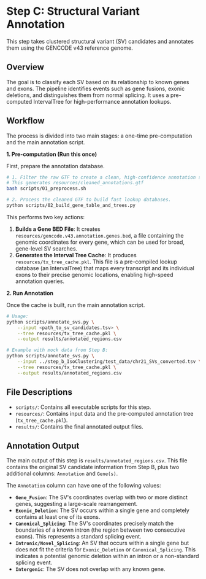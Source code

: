 # Step C: Structural Variant Annotation

This step takes clustered structural variant (SV) candidates and annotates them using the GENCODE v43 reference genome.

## Overview

The goal is to classify each SV based on its relationship to known genes and exons. The pipeline identifies events such as gene fusions, exonic deletions, and distinguishes them from normal splicing. It uses a pre-computed IntervalTree for high-performance annotation lookups.

## Workflow

The process is divided into two main stages: a one-time pre-computation and the main annotation script.

**1. Pre-computation (Run this once)**

First, prepare the annotation database.

```bash
# 1. Filter the raw GTF to create a clean, high-confidence annotation set.
# This generates resources/cleaned_annotations.gtf
bash scripts/01_preprocess.sh

# 2. Process the cleaned GTF to build fast lookup databases.
python scripts/02_build_gene_table_and_trees.py
```
This performs two key actions:
1.  **Builds a Gene BED File**: It creates `resources/gencode.v43.annotation.genes.bed`, a file containing the genomic coordinates for every gene, which can be used for broad, gene-level SV searches.
2.  **Generates the Interval Tree Cache**: It produces `resources/tx_tree_cache.pkl`. This file is a pre-compiled lookup database (an IntervalTree) that maps every transcript and its individual exons to their precise genomic locations, enabling high-speed annotation queries.

**2. Run Annotation**

Once the cache is built, run the main annotation script.

```bash
# Usage:
python scripts/annotate_svs.py \
    --input <path_to_sv_candidates.tsv> \
    --tree resources/tx_tree_cache.pkl \
    --output results/annotated_regions.csv

# Example with mock data from Step B:
python scripts/annotate_svs.py \
    --input ../step_b_IsoClustering/test_data/chr21_SVs_converted.tsv \
    --tree resources/tx_tree_cache.pkl \
    --output results/annotated_regions.csv
```

## File Descriptions

-   `scripts/`: Contains all executable scripts for this step.
-   `resources/`: Contains input data and the pre-computed annotation tree (`tx_tree_cache.pkl`).
-   `results/`: Contains the final annotated output files.

## Annotation Output

The main output of this step is `results/annotated_regions.csv`. This file contains the original SV candidate information from Step B, plus two additional columns: `Annotation` and `Gene(s)`.

The `Annotation` column can have one of the following values:

-   **`Gene_Fusion`**: The SV's coordinates overlap with two or more distinct genes, suggesting a large-scale rearrangement.
-   **`Exonic_Deletion`**: The SV occurs within a single gene and completely contains at least one of its exons.
-   **`Canonical_Splicing`**: The SV's coordinates precisely match the boundaries of a known intron (the region between two consecutive exons). This represents a standard splicing event.
-   **`Intronic/Novel_Splicing`**: An SV that occurs within a single gene but does not fit the criteria for `Exonic_Deletion` or `Canonical_Splicing`. This indicates a potential genomic deletion within an intron or a non-standard splicing event.
-   **`Intergenic`**: The SV does not overlap with any known gene.